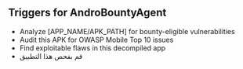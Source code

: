 ## Triggers for AndroBountyAgent

- Analyze [APP_NAME/APK_PATH] for bounty-eligible vulnerabilities
- Audit this APK for OWASP Mobile Top 10 issues
- Find exploitable flaws in this decompiled app
- قم بفحص هذا التطبيق
